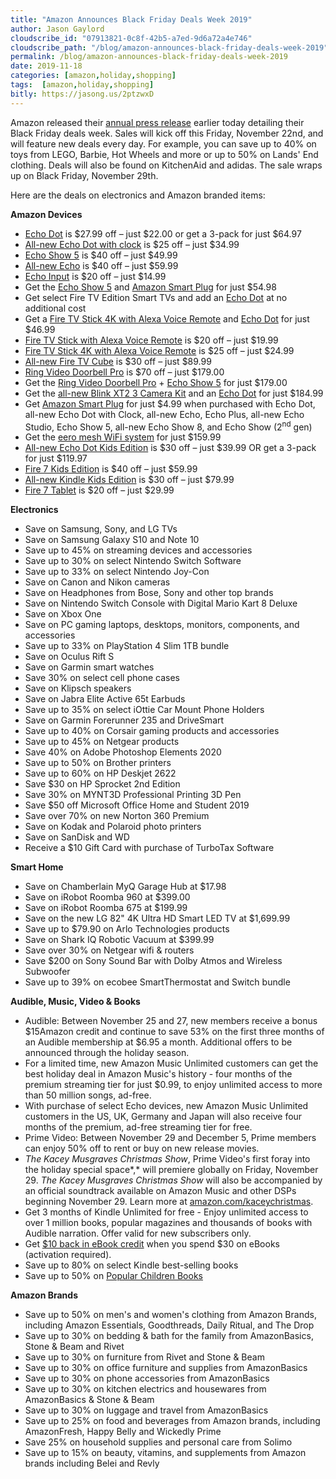 ```yaml
---
title: "Amazon Announces Black Friday Deals Week 2019"
author: Jason Gaylord
cloudscribe_id: "07913821-0c8f-42b5-a7ed-9d6a72a4e746"
cloudscribe_path: "/blog/amazon-announces-black-friday-deals-week-2019"
permalink: /blog/amazon-announces-black-friday-deals-week-2019
date: 2019-11-18
categories: [amazon,holiday,shopping]
tags:  [amazon,holiday,shopping]
bitly: https://jasong.us/2ptzwxD
---
```


Amazon released their [annual press release](https://jasong.us/35eFO3k) earlier today detailing their Black Friday deals week. Sales will kick off this Friday, November 22nd, and will feature new deals every day. For example, you can save up to 40% on toys from LEGO, Barbie, Hot Wheels and more or up to 50% on Lands' End clothing. Deals will also be found on KitchenAid and adidas. The sale wraps up on Black Friday, November 29th. 

Here are the deals on electronics and Amazon branded items:

**Amazon Devices**
- [Echo Dot](https://jasong.us/2NXu3IK) is $27.99 off – just $22.00 or get a 3-pack for just $64.97
- [All-new Echo Dot with clock](https://jasong.us/2r74uwc) is $25 off – just $34.99
- [Echo Show 5](https://jasong.us/35flijf) is $40 off – just $49.99
- [All-new Echo](https://jasong.us/2CT5Ywv) is $40 off – just $59.99
- [Echo Input](https://jasong.us/2qfvtWj) is $20 off – just $14.99
- Get the [Echo Show 5](https://jasong.us/35flijf) and [Amazon Smart Plug](https://jasong.us/2OnqAT5) for just $54.98
- Get select Fire TV Edition Smart TVs and add an [Echo Dot](https://jasong.us/2NXu3IK) at no additional cost 
- Get a [Fire TV Stick 4K with Alexa Voice Remote](https://jasong.us/2KzGbO2) and [Echo Dot](https://jasong.us/2NXu3IK) for just $46.99
- [Fire TV Stick with Alexa Voice Remote](https://jasong.us/357YwcW) is $20 off – just $19.99
- [Fire TV Stick 4K with Alexa Voice Remote](https://jasong.us/2KzGbO2) is $25 off – just $24.99
- [All-new Fire TV Cube](https://jasong.us/2QFCcUj) is $30 off – just $89.99
- [Ring Video Doorbell Pro](https://jasong.us/2qfBpyA) is $70 off – just $179.00
- Get the [Ring Video Doorbell Pro](https://jasong.us/2qfBpyA) + [Echo Show 5](https://jasong.us/35flijf) for just $179.00
- Get the [all-new Blink XT2 3 Camera Kit](https://jasong.us/2r75IaM) and an [Echo Dot](https://jasong.us/2NXu3IK) for just $184.99
- Get [Amazon Smart Plug](https://jasong.us/2KzGQiu) for just $4.99 when purchased with Echo Dot, all-new Echo Dot with Clock, all-new Echo, Echo Plus, all-new Echo Studio, Echo Show 5, all-new Echo Show 8, and Echo Show (2<sup>nd</sup> gen) 
- Get the [eero mesh WiFi system](https://jasong.us/2QuVuvq) for just $159.99
- [All-new Echo Dot Kids Edition](https://jasong.us/2XrqKwL) is $30 off – just $39.99 OR get a 3-pack for just $119.97
- [Fire 7 Kids Edition](https://jasong.us/2NXMwFj) is $40 off – just $59.99
- [All-new Kindle Kids Edition](https://jasong.us/2QvpMxT) is $30 off – just $79.99
- [Fire 7 Tablet](https://jasong.us/2NXw1ZE) is $20 off – just $29.99

**Electronics**
- Save on Samsung, Sony, and LG TVs 
- Save on Samsung Galaxy S10 and Note 10 
- Save up to 45% on streaming devices and accessories 
- Save up to 30% on select Nintendo Switch Software 
- Save up to 33% on select Nintendo Joy-Con 
- Save on Canon and Nikon cameras 
- Save on Headphones from Bose, Sony and other top brands 
- Save on Nintendo Switch Console with Digital Mario Kart 8 Deluxe 
- Save on Xbox One 
- Save on PC gaming laptops, desktops, monitors, components, and accessories 
- Save up to 33% on PlayStation 4 Slim 1TB bundle 
- Save on Oculus Rift S 
- Save on Garmin smart watches 
- Save 30% on select cell phone cases 
- Save on Klipsch speakers 
- Save on Jabra Elite Active 65t Earbuds 
- Save up to 35% on select iOttie Car Mount Phone Holders 
- Save on Garmin Forerunner 235 and DriveSmart 
- Save up to 40% on Corsair gaming products and accessories 
- Save up to 45% on Netgear products 
- Save 40% on Adobe Photoshop Elements 2020 
- Save up to 50% on Brother printers 
- Save up to 60% on HP Deskjet 2622 
- Save $30 on HP Sprocket 2nd Edition 
- Save 30% on MYNT3D Professional Printing 3D Pen 
- Save $50 off Microsoft Office Home and Student 2019 
- Save over 70% on new Norton 360 Premium 
- Save on Kodak and Polaroid photo printers 
- Save on SanDisk and WD 
- Receive a $10 Gift Card with purchase of TurboTax Software

**Smart Home**
- Save on Chamberlain MyQ Garage Hub at $17.98
- Save on iRobot Roomba 960 at $399.00
- Save on iRobot Roomba 675 at $199.99
- Save on the new LG 82" 4K Ultra HD Smart LED TV at $1,699.99
- Save up to $79.90 on Arlo Technologies products 
- Save on Shark IQ Robotic Vacuum at $399.99
- Save over 30% on Netgear wifi & routers 
- Save $200 on Sony Sound Bar with Dolby Atmos and Wireless Subwoofer 
- Save up to 39% on ecobee SmartThermostat and Switch bundle

**Audible, Music, Video & Books**
- Audible: Between November 25 and 27, new members receive a bonus $15Amazon credit and continue to save 53% on the first three months of an Audible membership at $6.95 a month. Additional offers to be announced through the holiday season. 
- For a limited time, new Amazon Music Unlimited customers can get the best holiday deal in Amazon Music's history - four months of the premium streaming tier for just $0.99, to enjoy unlimited access to more than 50 million songs, ad-free. 
- With purchase of select Echo devices, new Amazon Music Unlimited customers in the US, UK, Germany and Japan will also receive four months of the premium, ad-free streaming tier for free. 
- Prime Video: Between November 29 and December 5, Prime members can enjoy 50% off to rent or buy on new release movies. 
- *The Kacey Musgraves Christmas Show*, Prime Video's first foray into the holiday special space*,* will premiere globally on Friday, November 29. *The Kacey Musgraves Christmas Show* will also be accompanied by an official soundtrack available on Amazon Music and other DSPs beginning November 29. Learn more at [amazon.com/kaceychristmas](https://jasong.us/2QvC0a4). 
- Get 3 months of Kindle Unlimited for free - Enjoy unlimited access to over 1 million books, popular magazines and thousands of books with Audible narration. Offer valid for new subscribers only. 
- Get [$10 back in eBook credit](https://jasong.us/2qqIj3N) when you spend $30 on eBooks (activation required). 
- Save up to 80% on select Kindle best-selling books 
- Save up to 50% on [Popular Children Books](https://jasong.us/2XpMngQ)

**Amazon Brands**
- Save up to 50% on men's and women's clothing from Amazon Brands, including Amazon Essentials, Goodthreads, Daily Ritual, and The Drop 
- Save up to 30% on bedding & bath for the family from AmazonBasics, Stone & Beam and Rivet 
- Save up to 30% on furniture from Rivet and Stone & Beam 
- Save up to 30% on office furniture and supplies from AmazonBasics 
- Save up to 30% on phone accessories from AmazonBasics 
- Save up to 30% on kitchen electrics and housewares from AmazonBasics & Stone & Beam 
- Save up to 30% on luggage and travel from AmazonBasics 
- Save up to 25% on food and beverages from Amazon brands, including AmazonFresh, Happy Belly and Wickedly Prime 
- Save 25% on household supplies and personal care from Solimo 
- Save up to 15% on beauty, vitamins, and supplements from Amazon brands including Belei and Revly